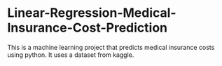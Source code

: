 # Linear-Regression-Medical-Insurance-Cost-Prediction
This is a machine learning project that predicts medical insurance costs using python. It uses a dataset from kaggle.
